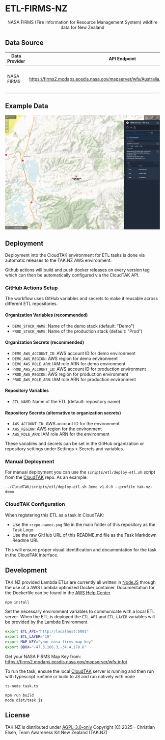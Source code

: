 # ETL-FIRMS-NZ

<p align='center'>NASA FIRMS (Fire Information for Resource Management System) wildfire data for New Zealand</p>

## Data Source

| Data Provider | API Endpoint | Content |
|---|---|---|
| NASA FIRMS | https://firms2.modaps.eosdis.nasa.gov/mapserver/wfs/Australia_NewZealand/YourMapKey/ | Active fire detections from MODIS satellite |

## Example Data

![NASA FIRMS wildfire data](docs/etl-firms.png)

## Deployment

Deployment into the CloudTAK environment for ETL tasks is done via automatic releases to the TAK.NZ AWS environment.

Github actions will build and push docker releases on every version tag which can then be automatically configured via the
CloudTAK API.

### GitHub Actions Setup

The workflow uses GitHub variables and secrets to make it reusable across different ETL repositories.

#### Organization Variables (recommended)
- `DEMO_STACK_NAME`: Name of the demo stack (default: "Demo")
- `PROD_STACK_NAME`: Name of the production stack (default: "Prod")

#### Organization Secrets (recommended)
- `DEMO_AWS_ACCOUNT_ID`: AWS account ID for demo environment
- `DEMO_AWS_REGION`: AWS region for demo environment
- `DEMO_AWS_ROLE_ARN`: IAM role ARN for demo environment
- `PROD_AWS_ACCOUNT_ID`: AWS account ID for production environment
- `PROD_AWS_REGION`: AWS region for production environment
- `PROD_AWS_ROLE_ARN`: IAM role ARN for production environment

#### Repository Variables
- `ETL_NAME`: Name of the ETL (default: repository name)

#### Repository Secrets (alternative to organization secrets)
- `AWS_ACCOUNT_ID`: AWS account ID for the environment
- `AWS_REGION`: AWS region for the environment
- `AWS_ROLE_ARN`: IAM role ARN for the environment

These variables and secrets can be set in the GitHub organization or repository settings under Settings > Secrets and variables.

### Manual Deployment

For manual deployment you can use the `scripts/etl/deploy-etl.sh` script from the [CloudTAK](https://github.com/TAK-NZ/CloudTAK/) repo.
As an example: 
```
../CloudTAK/scripts/etl/deploy-etl.sh Demo v1.0.0 --profile tak-nz-demo
```

### CloudTAK Configuration

When registering this ETL as a task in CloudTAK:

- Use the `<repo-name>.png` file in the main folder of this repository as the Task Logo
- Use the raw GitHub URL of this README.md file as the Task Markdown Readme URL

This will ensure proper visual identification and documentation for the task in the CloudTAK interface.

## Development

TAK.NZ provided Lambda ETLs are currently all written in [NodeJS](https://nodejs.org/en) through the use of a AWS Lambda optimized
Docker container. Documentation for the Dockerfile can be found in the [AWS Help Center](https://docs.aws.amazon.com/lambda/latest/dg/images-create.html)

```sh
npm install
```

Set the necessary environment variables to communicate with a local ETL server.
When the ETL is deployed the `ETL_API` and `ETL_LAYER` variables will be provided by the Lambda Environment

```bash
export ETL_API="http://localhost:5001"
export ETL_LAYER="19"
export MAP_KEY="your-nasa-firms-map-key"
export BBOX="-47.3,166.3,-34.4,178.6"
```

Get your NASA FIRMS Map Key from: https://firms2.modaps.eosdis.nasa.gov/mapserver/wfs-info/

To run the task, ensure the local [CloudTAK](https://github.com/TAK-NZ/CloudTAK/) server is running and then run with typescript runtime
or build to JS and run natively with node

```
ts-node task.ts
```

```
npm run build
node dist/task.js
```

## License

TAK.NZ is distributed under [AGPL-3.0-only](LICENSE)
Copyright (C) 2025 - Christian Elsen, Team Awareness Kit New Zealand (TAK.NZ)